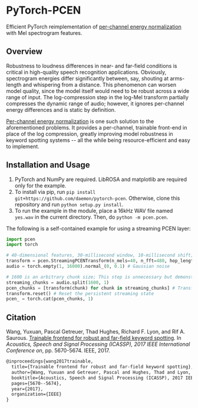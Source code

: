 # PyTorch-PCEN
Efficient PyTorch reimplementation of [per-channel energy normalization](https://arxiv.org/pdf/1607.05666.pdf) with Mel 
spectrogram features.

## Overview

Robustness to loudness differences in near- and far-field conditions is critical in high-quality speech recognition applications. 
Obviously, spectrogram energies differ significantly between, say, shouting at arms-length and whispering from a distance. This 
phenomenon can worsen model quality, since the model itself would need to be robust across a wide range of input. The log-compression step in the log-Mel transform partially compresses the dynamic range of audio; however, it ignores per-channel 
energy differences and is static by definition.

[Per-channel energy normalization](https://arxiv.org/pdf/1607.05666.pdf) is one such solution to the aforementioned problems. 
It provides a per-channel, trainable front-end in place of the log compression, greatly improving model robustness in keyword spotting systems -- all the while being resource-efficient and easy to implement.

## Installation and Usage
1. PyTorch and NumPy are required. LibROSA and matplotlib are required only for the example.
2. To install via pip, run `pip install git+https://github.com/daemon/pytorch-pcen`. Otherwise, clone this repository and run `python setup.py install`.
3. To run the example in the module, place a 16kHz WAV file named `yes.wav` in the current directory. Then, do `python -m pcen.pcen`.

The following is a self-contained example for using a streaming PCEN layer:
```python
import pcen
import torch

# 40-dimensional features, 30-millisecond window, 10-millisecond shift; trainable is false by default
transform = pcen.StreamingPCENTransform(n_mels=40, n_fft=480, hop_length=160, trainable=True)
audio = torch.empty(1, 16000).normal_(0, 0.1) # Gaussian noise

# 1600 is an arbitrary chunk size; This step is unnecessary but demonstrates the streaming nature
streaming_chunks = audio.split(1600, 1)
pcen_chunks = [transform(chunk) for chunk in streaming_chunks] # Transform each chunk
transform.reset() # Reset the persistent streaming state
pcen_ = torch.cat(pcen_chunks, 1)
```

## Citation
Wang, Yuxuan, Pascal Getreuer, Thad Hughes, Richard F. Lyon, and Rif A. Saurous. [Trainable frontend for robust and far-field keyword spotting](https://arxiv.org/pdf/1607.05666.pdf). In _Acoustics, Speech and Signal Processing (ICASSP), 2017 IEEE International Conference on_, pp. 5670-5674. IEEE, 2017.
```tex
@inproceedings{wang2017trainable,
  title={Trainable frontend for robust and far-field keyword spotting},
  author={Wang, Yuxuan and Getreuer, Pascal and Hughes, Thad and Lyon, Richard F and Saurous, Rif A},
  booktitle={Acoustics, Speech and Signal Processing (ICASSP), 2017 IEEE International Conference on},
  pages={5670--5674},
  year={2017},
  organization={IEEE}
}
```
